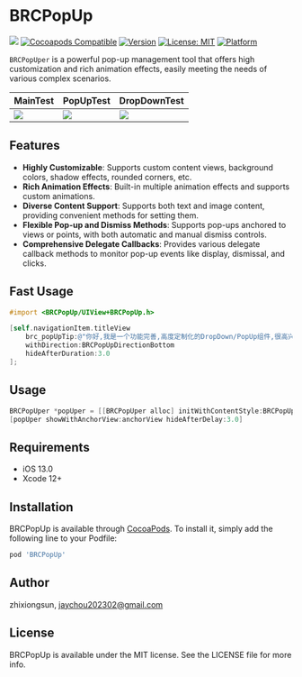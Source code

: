 # BRCPopUp

![](https://img.shields.io/github/v/tag/jaychou202302/BRCPopUp?label=Version)
[![Cocoapods Compatible](https://img.shields.io/badge/cocoapods-Compatible-brightgreen.svg)](https://cocoapods.org/pods/BRCPopUp)
[![Version](https://img.shields.io/cocoapods/v/BRCPopUp.svg?style=flat)](https://cocoapods.org/pods/BRCPopUp)
[![License: MIT](https://img.shields.io/badge/License-MIT-black.svg)](https://opensource.org/licenses/MIT)
[![Platform](https://img.shields.io/cocoapods/p/BRCPopUp.svg?style=flat)](https://cocoapods.org/pods/BRCPopUp)

`BRCPopUper` is a powerful pop-up management tool that offers high customization and rich animation effects, easily meeting the needs of various complex scenarios.

<table>
    <thead>
        <tr>
            <th>MainTest</th>
            <th>PopUpTest</th>
            <th>DropDownTest</th>
        </tr>
    </thead>
    <tbody>
        <tr>
            <td>
                <img src="https://jaychou202302.github.io/media/BRCPopUp/main.png"/>
            </td>
            <td>
                <img src="https://jaychou202302.github.io/media/BRCPopUp/popup.png"/>
            </td>
                 <td>
                <img src="https://jaychou202302.github.io/media/BRCPopUp/dropdown.png"/>
            </td>
        </tr>
    </tbody>
</table>

## Features

- **Highly Customizable**: Supports custom content views, background colors, shadow effects, rounded corners, etc.
- **Rich Animation Effects**: Built-in multiple animation effects and supports custom animations.
- **Diverse Content Support**: Supports both text and image content, providing convenient methods for setting them.
- **Flexible Pop-up and Dismiss Methods**: Supports pop-ups anchored to views or points, with both automatic and manual dismiss controls.
- **Comprehensive Delegate Callbacks**: Provides various delegate callback methods to monitor pop-up events like display, dismissal, and clicks.


## Fast Usage
```objective-c
#import <BRCPopUp/UIView+BRCPopUp.h>

[self.navigationItem.titleView 
    brc_popUpTip:@"你好,我是一个功能完善,高度定制化的DropDown/PopUp组件,很高兴认识你!" 
    withDirection:BRCPopUpDirectionBottom 
    hideAfterDuration:3.0
];
```

## Usage
```objective-c
BRCPopUper *popUper = [[BRCPopUper alloc] initWithContentStyle:BRCPopUpContentStyleCustom];
[popUper showWithAnchorView:anchorView hideAfterDelay:3.0]
```

## Requirements
-  iOS 13.0
-  Xcode 12+

## Installation

BRCPopUp is available through [CocoaPods](https://cocoapods.org). To install
it, simply add the following line to your Podfile:

```ruby
pod 'BRCPopUp'
```

## Author

zhixiongsun, jaychou202302@gmail.com

## License

BRCPopUp is available under the MIT license. See the LICENSE file for more info.
